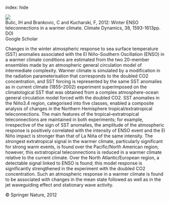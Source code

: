 index: hide

<div class="Citation">
    <div class="Citation-thumb CitationThumb-linked"  data-href="https://doi.org/10.1007/s00382-010-0987-8">
      <img src="https://static.claimspace.cloud/climate-study-static/refs/thumbs/14/Bulic_et_al_2012-thumb.png" />
    </div>

  <div class="Citation-body">
    <div class="Citation-text">Bulic, IH and Brankovic, C and Kucharski, F, 2012: Winter ENSO teleconnections in a warmer climate. <span class="Article-journal">Climate Dynamics, </span><span class="Article-volume">38, </span>1593-1613pp.</div>
    <div class="Citation-links">
      <div class="CitationLink" data-href="https://doi.org/10.1007/s00382-010-0987-8">
        <div class="CitationLink-icon CitationLink-Doi"></div>
        <div class="CitationLink-text">DOI</div>
      </div>
      <div class="CitationLink" data-href="https://scholar.google.com/scholar?q=10.1007/s00382-010-0987-8">
        <div class="CitationLink-icon CitationLink-Scholar"></div>
        <div class="CitationLink-text">Google Scholar</div>
      </div>
    </div>
  </div>
</div>

Changes in the winter atmospheric response to sea surface temperature (SST) anomalies associated with the El Niño-Southern Oscillation (ENSO) in a warmer climate conditions are estimated from the two 20-member ensembles made by an atmospheric general circulation model of intermediate complexity. Warmer climate is simulated by a modification in the radiation parameterisation that corresponds to the doubled CO2 concentration, and SST forcing is represented by the same SST anomalies as in current climate (1855–2002) experiment superimposed on the climatological SST that was obtained from a complex atmosphere-ocean general circulation model forced with the doubled CO2. SST anomalies in the Niño3.4 region, categorised into five classes, enabled a composite analysis of changes in the Northern Hemisphere tropical/extratropical teleconnections. The main features of the tropical–extratropical teleconnections are maintained in both experiments; for example, irrespective of the sign of SST anomalies, the amplitude of the atmospheric response is positively correlated with the intensity of ENSO event and the El Niño impact is stronger than that of La Niña of the same intensity. The strongest extratropical signal in the warmer climate, particularly significant for strong warm events, is found over the Pacific/North American region; however, this extratropical teleconnections is reduced in a warmer climate relative to the current climate. Over the North Atlantic/European region, a detectable signal linked to ENSO is found; this model response is significantly strengthened in the experiment with the doubled CO2 concentration. Such an atmospheric response in a warmer climate is found to be associated with changes in the mean state followed as well as in the jet waveguiding effect and stationary wave activity.

<div class="Citation-copy">
&copy; Springer Nature, 2012
</div>